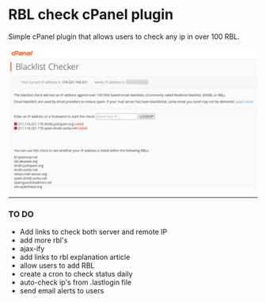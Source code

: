 # RBL check cPanel plugin

Simple cPanel plugin that allows users to check any ip in over 100 RBL.

<img src="https://raw.githubusercontent.com/stefanpejcic/rbl-check-cpanel-plugin/main/assets/img/screenshoot.png"></img>

<hr>

### TO DO

- Add links to check both server and remote IP
- add more rbl's
- ajax-ify
- add links to rbl explanation article
- allow users to add RBL
- create a cron to check status daily
- auto-check ip's from .lastlogin file
- send email alerts to users
